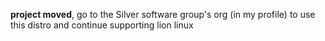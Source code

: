 **project moved**, go to the Silver software group's org (in my profile) to use this distro and continue supporting lion linux
